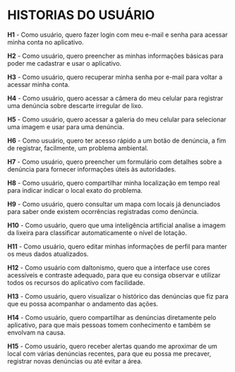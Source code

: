 # HISTORIAS DO USUÁRIO

**H1** - Como usuário, quero fazer login com meu e-mail e senha para acessar minha conta no aplicativo.

**H2** - Como usuário, quero preencher as minhas informações básicas para poder me cadastrar e usar o aplicativo.

**H3** - Como usuário, quero recuperar minha senha por e-mail para voltar a acessar minha conta.

**H4** - Como usuário, quero acessar a câmera do meu celular para registrar uma denúncia sobre descarte irregular de lixo.

**H5** - Como usuário, quero acessar a galeria do meu celular para selecionar uma imagem e usar para uma denúncia.

**H6** - Como usuário, quero ter acesso rápido a um botão de denúncia, a fim de registrar, facilmente, um problema ambiental.

**H7** - Como usuário, quero preencher um formulário com detalhes sobre a denúncia para fornecer informações úteis às autoridades.

**H8** - Como usuário, quero compartilhar minha localização em tempo real para indicar indicar o local exato do problema.

**H9** - Como usuário, quero consultar um mapa com locais já denunciados para saber onde existem ocorrências registradas como denúncia.

**H10** - Como usuário, quero que uma inteligência artificial analise a imagem da lixeira para classificar automaticamente o nível de lotação.

**H11** - Como usuário, quero editar minhas informações de perfil para manter os meus dados atualizados.

**H12** - Como usuário com daltonismo, quero que a interface use cores acessíveis e contraste adequado, para que eu consiga observar e utilizar todos os recursos do aplicativo com facilidade.

**H13** - Como usuário, quero visualizar o histórico das denúncias que fiz para que eu possa acompanhar o andamento das ações.

**H14** - Como usuário, quero compartilhar as denúncias diretamente pelo aplicativo, para que mais pessoas tomem conhecimento e também se envolvam na causa.

**H15** - Como usuário, quero receber alertas quando me aproximar de um local com várias denúncias recentes, para que eu possa me precaver, registrar novas denúncias ou até evitar a área.

